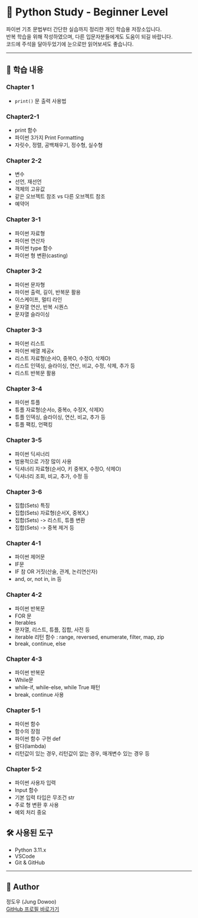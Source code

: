 # 🐍 Python Study - Beginner Level

파이썬 기초 문법부터 간단한 실습까지 정리한 개인 학습용 저장소입니다.  
반복 학습을 위해 작성하였으며, 다른 입문자분들에게도 도움이 되길 바랍니다.  
코드에 주석을 달아두었기에 눈으로만 읽어보셔도 좋습니다.

---

## 📖 학습 내용

### Chapter 1
- `print()` 문 출력 사용법

### Chapter2-1
- print 함수
- 파이썬 3가지 Print Formatting
- 자릿수, 정렬, 공백채우기, 정수형, 실수형

### Chapter 2-2
- 변수
- 선언, 재선언
- 객체의 고유값
- 같은 오브젝트 참조 vs 다른 오브젝트 참조
- 예약어

### Chapter 3-1
- 파이썬 자료형
- 파이썬 연산자
- 파이썬 type 함수
- 파이썬 형 변환(casting)

### Chapter 3-2
- 파이썬 문자형
- 파이썬 출력, 길이, 반복문 활용
- 이스케이프, 멀티 라인
- 문자열 연산, 반복 시퀀스
- 문자열 슬라이싱

### Chapter 3-3
- 파이썬 리스트
- 파이썬 배열 제공x
- 리스트 자료형(순서O, 중복O, 수정O, 삭제O)
- 리스트 인덱싱, 슬라이싱, 연산, 비교, 수정, 삭제, 추가 등
- 리스트 반복문 활용

### Chapter 3-4
- 파이썬 튜플
- 튜플 자료형(순서o, 중복o, 수정X, 삭제X)
- 튜플 인덱싱, 슬라이싱, 연산, 비교, 추가 등
- 튜플 팩킹, 언팩킹

### Chapter 3-5
- 파이썬 딕셔너리
- 범용적으로 가장 많이 사용
- 딕셔너리 자료형(순서O, 키 중복X, 수정O, 삭제O)
- 딕셔너리 조회, 비교, 추가, 수정 등

### Chapter 3-6
- 집합(Sets) 특징
- 집합(Sets) 자료형(순서X, 중복X,)
- 집합(Sets) -> 리스트, 튜플 변환
- 집합(Sets) -> 중복 제거 등

### Chapter 4-1
- 파이썬 제어문
- IF문
- IF 참 OR 거짓(산술, 관계, 논리연산자)
- and, or, not in, in 등

### Chapter 4-2
- 파이썬 반복문
- FOR 문
- Iterables
- 문자열, 리스트, 튜플, 집합, 사전 등
- iterable 리턴 함수 : range, reversed, enumerate, filter, map, zip
- break, continue, else


### Chapter 4-3
- 파이썬 반복문
- While문
- while-if, while-else, while True 패턴
- break, continue 사용


### Chapter 5-1
- 파이썬 함수
- 함수의 장점
- 파이썬 함수 구현 def
- 람다(lambda)
- 리턴값이 있는 경우, 리턴값이 없는 경우, 매개변수 있는 경우 등


### Chapter 5-2
- 파이썬 사용자 입력
- Input 함수
- 기본 입력 타입은 무조건 str
- 주로 형 변환 후 사용
- 예외 처리 중요

## 🛠️ 사용된 도구

- Python 3.11.x  
- VSCode  
- Git & GitHub  

---

## 👤 Author

정도우 (Jung Dowoo)  
[GitHub 프로필 바로가기](https://github.com/jungdowoo)
